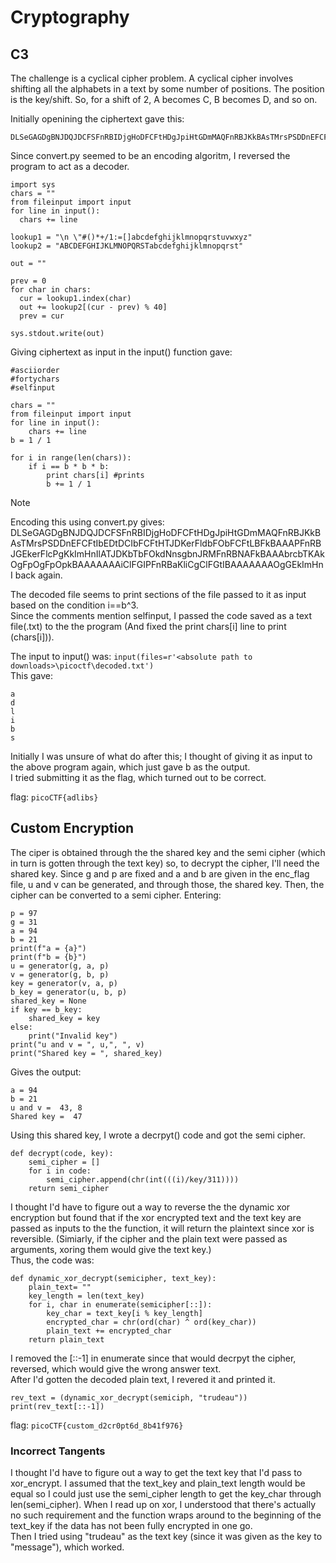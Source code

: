 # Cryptography
## C3
The challenge is a cyclical cipher problem. A cyclical cipher involves shifting all the alphabets in a text by some number of positions. The position is the key/shift. So, for a shift of 2, A becomes C, B becomes D, and so on.  

Initially openining the ciphertext gave this:  
```
DLSeGAGDgBNJDQJDCFSFnRBIDjgHoDFCFtHDgJpiHtGDmMAQFnRBJKkBAsTMrsPSDDnEFCFtIbEDtDCIbFCFtHTJDKerFldbFObFCFtLBFkBAAAPFnRBJGEkerFlcPgKkImHnIlATJDKbTbFOkdNnsgbnJRMFnRBNAFkBAAAbrcbTKAkOgFpOgFpOpkBAAAAAAAiClFGIPFnRBaKliCgClFGtIBAAAAAAAOgGEkImHnI
```
Since convert.py seemed to be an encoding algoritm, I reversed the program to act as a decoder.
```
import sys
chars = ""
from fileinput import input
for line in input():
  chars += line

lookup1 = "\n \"#()*+/1:=[]abcdefghijklmnopqrstuvwxyz"
lookup2 = "ABCDEFGHIJKLMNOPQRSTabcdefghijklmnopqrst"

out = ""

prev = 0
for char in chars:
  cur = lookup1.index(char)
  out += lookup2[(cur - prev) % 40]
  prev = cur

sys.stdout.write(out)
```
Giving ciphertext as input in the input() function gave:  
```
#asciiorder
#fortychars
#selfinput

chars = ""
from fileinput import input
for line in input():
    chars += line
b = 1 / 1

for i in range(len(chars)):
    if i == b * b * b:
        print chars[i] #prints
        b += 1 / 1
```

>[!NOTE]
>Encoding this using convert.py gives: DLSeGAGDgBNJDQJDCFSFnRBIDjgHoDFCFtHDgJpiHtGDmMAQFnRBJKkBAsTMrsPSDDnEFCFtIbEDtDCIbFCFtHTJDKerFldbFObFCFtLBFkBAAAPFnRBJGEkerFlcPgKkImHnIlATJDKbTbFOkdNnsgbnJRMFnRBNAFkBAAAbrcbTKAkOgFpOgFpOpkBAAAAAAAiClFGIPFnRBaKliCgClFGtIBAAAAAAAOgGEkImHnI
>back again.


The decoded file seems to print sections of the file passed to it as input based on the condition i==b^3.  
Since the comments mention selfinput, I passed the code saved as a text file(.txt) to the the program (And fixed the print chars[i] line to print (chars[i])).  

The input to input() was: `input(files=r'<absolute path to downloads>\picoctf\decoded.txt')`  
This gave:  
```
a
d
l
i
b
s
```
Initially I was unsure of what do after this; I thought of giving it as input to the above program again, which just gave b as the output.  
I tried submitting it as the flag, which turned out to be correct.  

flag: `picoCTF{adlibs}`


## Custom Encryption

The ciper is obtained through the the shared key and the semi cipher (which in turn is gotten through the text key) so, to decrypt the cipher, I'll need the shared key.
Since g and p are fixed and a and b are given in the enc_flag file, u and v can be generated, and through those, the shared key. Then, the cipher can be converted to a semi cipher.
Entering: 
```
p = 97
g = 31
a = 94
b = 21
print(f"a = {a}")
print(f"b = {b}")
u = generator(g, a, p)
v = generator(g, b, p)
key = generator(v, a, p)
b_key = generator(u, b, p)
shared_key = None
if key == b_key:
    shared_key = key
else:
    print("Invalid key")
print("u and v = ", u,", ", v)
print("Shared key = ", shared_key)
```
Gives the output:  
```
a = 94
b = 21
u and v =  43, 8
Shared key =  47
```
Using this shared key, I wrote a decrpyt() code and got the semi cipher.  
```
def decrypt(code, key):
    semi_cipher = []
    for i in code:
        semi_cipher.append(chr(int(((i)/key/311))))
    return semi_cipher
```
I thought I'd have to figure out a way to reverse the the dynamic xor encryption but found that if the xor encrypted text and the text key are passed as inputs to the the function, it will return the plaintext since xor is reversible. (Simiarly, if the cipher and the plain text were passed as arguments, xoring them would give the text key.)  
Thus, the code was: 
```
def dynamic_xor_decrypt(semicipher, text_key):
    plain_text= ""
    key_length = len(text_key)
    for i, char in enumerate(semicipher[::]):
        key_char = text_key[i % key_length]
        encrypted_char = chr(ord(char) ^ ord(key_char))
        plain_text += encrypted_char
    return plain_text
```
I removed the [::-1] in enumerate since that would decrpyt the cipher, reversed, which would give the wrong answer text.  
After I'd gotten the decoded plain text, I revered it and printed it.  
```
rev_text = (dynamic_xor_decrypt(semiciph, "trudeau"))
print(rev_text[::-1])
```

flag: ```picoCTF{custom_d2cr0pt6d_8b41f976} ```

### Incorrect Tangents  
I thought I'd have to figure out a way to get the text key that I'd pass to xor_encrypt. I assumed that the text_key and plain_text length would be equal so I could just use the semi_cipher length to get the key_char through len(semi_cipher).  When I read up on xor, I understood that there's actually no such requirement and the function wraps around to the beginning of the text_key if the data has not been fully encrypted in one go.  
Then I tried using "trudeau" as the text key (since it was given as the key to "message"), which worked.
